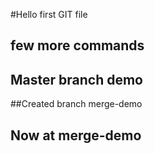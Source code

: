 #Hello first GIT file
## few more commands
## Master branch demo
##Created branch merge-demo
## Now at merge-demo
